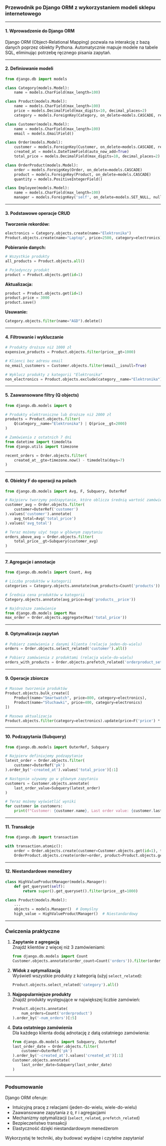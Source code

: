 ### **Przewodnik po Django ORM z wykorzystaniem modeli sklepu internetowego**

---

#### **1. Wprowadzenie do Django ORM**
Django ORM (Object-Relational Mapping) pozwala na interakcję z bazą danych poprzez obiekty Pythona. Automatycznie mapuje modele na tabele SQL, eliminując potrzebę ręcznego pisania zapytań.

---

#### **2. Definiowanie modeli**
```python
from django.db import models

class Category(models.Model):
    name = models.CharField(max_length=100)

class Product(models.Model):
    name = models.CharField(max_length=100)
    price = models.DecimalField(max_digits=10, decimal_places=2)
    category = models.ForeignKey(Category, on_delete=models.CASCADE, related_name='products')

class Customer(models.Model):
    name = models.CharField(max_length=100)
    email = models.EmailField()

class Order(models.Model):
    customer = models.ForeignKey(Customer, on_delete=models.CASCADE, related_name='orders')
    created_at = models.DateTimeField(auto_now_add=True)
    total_price = models.DecimalField(max_digits=10, decimal_places=2)

class OrderProduct(models.Model):
    order = models.ForeignKey(Order, on_delete=models.CASCADE)
    product = models.ForeignKey(Product, on_delete=models.CASCADE)
    quantity = models.PositiveIntegerField()

class Employee(models.Model):
    name = models.CharField(max_length=100)
    manager = models.ForeignKey('self', on_delete=models.SET_NULL, null=True, blank=True)
```

---

#### **3. Podstawowe operacje CRUD**

**Tworzenie rekordów:**
```python
electronics = Category.objects.create(name="Elektronika")
Product.objects.create(name="Laptop", price=2500, category=electronics)
```

**Pobieranie danych:**
```python
# Wszystkie produkty
all_products = Product.objects.all()

# Pojedynczy produkt
product = Product.objects.get(id=1)
```

**Aktualizacja:**
```python
product = Product.objects.get(id=1)
product.price = 3000
product.save()
```

**Usuwanie:**
```python
Category.objects.filter(name="AGD").delete()
```

---

#### **4. Filtrowanie i wykluczanie**
```python
# Produkty droższe niż 1000 zł
expensive_products = Product.objects.filter(price__gt=1000)

# Klienci bez adresu email
no_email_customers = Customer.objects.filter(email__isnull=True)

# Wyklucz produkty z kategorii "Elektronika"
non_electronics = Product.objects.exclude(category__name="Elektronika")
```

---

#### **5. Zaawansowane filtry (Q objects)**
```python
from django.db.models import Q

# Produkty elektroniczne lub droższe niż 2000 zł
products = Product.objects.filter(
    Q(category__name="Elektronika") | Q(price__gt=2000)
)

# Zamówienia z ostatnich 7 dni
from datetime import timedelta
from django.utils import timezone

recent_orders = Order.objects.filter(
    created_at__gte=timezone.now() - timedelta(days=7)
)
```

---

#### **6. Obiekty F do operacji na polach**
```python
from django.db.models import Avg, F, Subquery, OuterRef

# Najpierw tworzymy podzapytanie, które oblicza średnią wartość zamówień dla każdego klienta
customer_avg = Order.objects.filter(
    customer=OuterRef('customer')
).values('customer').annotate(
    avg_total=Avg('total_price')
).values('avg_total')

# Teraz możemy użyć tego w głównym zapytaniu
orders_above_avg = Order.objects.filter(
    total_price__gt=Subquery(customer_avg)
)
```

---

#### **7. Agregacje i annotacje**
```python
from django.db.models import Count, Avg

# Liczba produktów w kategorii
categories = Category.objects.annotate(num_products=Count('products'))

# Średnia cena produktów w kategorii
Category.objects.annotate(avg_price=Avg('products__price'))

# Najdroższe zamówienie
from django.db.models import Max
max_order = Order.objects.aggregate(Max('total_price'))
```

---

#### **8. Optymalizacja zapytań**
```python
# Pobierz zamówienia z danymi klienta (relacja jeden-do-wielu)
orders = Order.objects.select_related('customer').all()

# Pobierz zamówienia z produktami (relacja wiele-do-wielu)
orders_with_products = Order.objects.prefetch_related('orderproduct_set__product')
```

---

#### **9. Operacje zbiorcze**
```python
# Masowe tworzenie produktów
Product.objects.bulk_create([
    Product(name="Smartwatch", price=800, category=electronics),
    Product(name="Słuchawki", price=400, category=electronics)
])

# Masowa aktualizacja
Product.objects.filter(category=electronics).update(price=F('price') * 0.9)
```

---

#### **10. Podzapytania (Subquery)**
```python
from django.db.models import OuterRef, Subquery

# Najpierw definiujemy podzapytanie
latest_order = Order.objects.filter(
    customer=OuterRef('pk')
).order_by('-created_at').values('total_price')[:1]

# Następnie używamy go w głównym zapytaniu
customers = Customer.objects.annotate(
    last_order_value=Subquery(latest_order)
)

# Teraz możemy wyświetlić wyniki
for customer in customers:
    print(f"Customer: {customer.name}, Last order value: {customer.last_order_value}")
```

---

#### **11. Transakcje**
```python
from django.db import transaction

with transaction.atomic():
    order = Order.objects.create(customer=Customer.objects.get(id=1), total_price=0)
    OrderProduct.objects.create(order=order, product=Product.objects.get(id=1), quantity=2)
```

---

#### **12. Niestandardowe menedżery**
```python
class HighValueProductManager(models.Manager):
    def get_queryset(self):
        return super().get_queryset().filter(price__gt=1000)

class Product(models.Model):
    ...
    objects = models.Manager()  # Domyślny
    high_value = HighValueProductManager()  # Niestandardowy
```

---

### **Ćwiczenia praktyczne**

1. **Zapytanie z agregacją**  
   Znajdź klientów z więcej niż 3 zamówieniami:
   ```python
   from django.db.models import Count
   Customer.objects.annotate(order_count=Count('orders')).filter(order_count__gt=3)
   ```

2. **Widok z optymalizacją**  
   Wyświetl wszystkie produkty z kategorią (użyj `select_related`):
   ```python
   Product.objects.select_related('category').all()
   ```

3. **Najpopularniejsze produkty**  
   Znajdź produkty występujące w największej liczbie zamówień:
   ```python
   Product.objects.annotate(
       num_orders=Count('orderproduct')
   ).order_by('-num_orders')[:5]
   ```

4. **Data ostatniego zamówienia**  
   Dla każdego klienta dodaj adnotację z datą ostatniego zamówienia:
   ```python
   from django.db.models import Subquery, OuterRef
   last_order_date = Order.objects.filter(
       customer=OuterRef('pk')
   ).order_by('-created_at').values('created_at')[:1]
   Customer.objects.annotate(
       last_order_date=Subquery(last_order_date)
   )
   ```

---

### **Podsumowanie**
Django ORM oferuje:
- Intuicyjną pracę z relacjami (jeden-do-wielu, wiele-do-wielu)
- Zaawansowane zapytania z `Q`, `F` i agregacjami
- Mechanizmy optymalizacji (`select_related`, `prefetch_related`)
- Bezpieczeństwo transakcji
- Elastyczność dzięki niestandardowym menedżerom

Wykorzystaj te techniki, aby budować wydajne i czytelne zapytania!